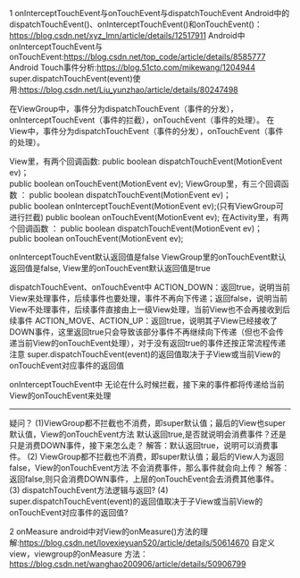 1 onInterceptTouchEvent与onTouchEvent与dispatchTouchEvent
Android中的dispatchTouchEvent()、onInterceptTouchEvent()和onTouchEvent()：
https://blog.csdn.net/xyz_lmn/article/details/12517911
Android中onInterceptTouchEvent与onTouchEvent:https://blog.csdn.net/top_code/article/details/8585777
Android Touch事件分析:https://blog.51cto.com/mikewang/1204944
super.dispatchTouchEvent(event)使用:https://blog.csdn.net/Liu_yunzhao/article/details/80247498

在ViewGroup中，事件分为dispatchTouchEvent（事件的分发），onInterceptTouchEvent（事件的拦截），onTouchEvent（事件的处理）。
在View中，事件分为dispatchTouchEvent（事件的分发），onTouchEvent（事件的处理）。

View里，有两个回调函数:
public boolean dispatchTouchEvent(MotionEvent ev)；  
public boolean onTouchEvent(MotionEvent ev);
ViewGroup里，有三个回调函数 ：
public boolean dispatchTouchEvent(MotionEvent ev)；  
public boolean onInterceptTouchEvent(MotionEvent ev);(只有ViewGroup可进行拦截)
public boolean onTouchEvent(MotionEvent ev);
在Activity里，有两个回调函数 ：
public boolean dispatchTouchEvent(MotionEvent ev)；  
public boolean onTouchEvent(MotionEvent ev);

onInterceptTouchEvent默认返回值是false
ViewGroup里的onTouchEvent默认返回值是false, View里的onTouchEvent默认返回值是true

dispatchTouchEvent、onTouchEvent中
ACTION_DOWN：返回true，说明当前View来处理事件，后续事件也要处理，事件不再向下传递；返回false，说明当前View不处理事件，后续事件直接由上一级View处理，当前View也不会再接收到后续事件
ACTION_MOVE、ACTION_UP：返回true，说明其子View已经接收了DOWN事件，这里返回true只会导致该部分事件不再继续向下传递（但也不会传递当前View的onTouchEvent处理），对于没有返回true的事件还按正常流程传递
注意
super.dispatchTouchEvent(event)的返回值取决于子View或当前View的onTouchEvent对应事件的返回值

onInterceptTouchEvent中
无论在什么时候拦截，接下来的事件都将传递给当前View的onTouchEvent来处理

***
疑问？
(1)ViewGroup都不拦截也不消费，即super默认值；最后的View也super默认值，View的onTouchEvent方法
默认返回true,是否就说明会消费事件？还是只是消费DOWN事件，接下来怎么走？
解答：默认返回true，说明可以消费事件。
(2) ViewGroup都不拦截也不消费，即super默认值；最后的View人为返回false，View的onTouchEvent方法
不会消费事件，那么事件就会向上传？
解答：返回false,则只会消费DOWN事件，上层的onTouchEvent会去消费其他事件。
(3) dispatchTouchEvent方法逻辑与返回?
(4) super.dispatchTouchEvent(event)的返回值取决于子View或当前View的onTouchEvent对应事件的返回值?

2 onMeasure
android中对View的onMeasure()方法的理解:https://blog.csdn.net/lovexieyuan520/article/details/50614670
自定义view，viewgroup的onMeasure 方法：https://blog.csdn.net/wanghao200906/article/details/50906799